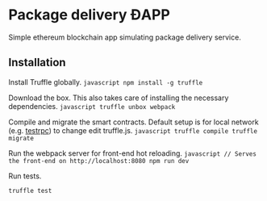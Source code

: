 # Package delivery ĐAPP

Simple ethereum blockchain app simulating package delivery service.

## Installation

Install Truffle globally.
    ```javascript
    npm install -g truffle
    ```

Download the box. This also takes care of installing the necessary dependencies.
    ```javascript
    truffle unbox webpack
    ```

Compile and migrate the smart contracts. Default setup is for local network (e.g. [testrpc](https://www.npmjs.com/package/ethereumjs-testrpc)) to change edit truffle.js.
    ```javascript
    truffle compile
    truffle migrate
    ```

Run the webpack server for front-end hot reloading.
    ```javascript
    // Serves the front-end on http://localhost:8080
    npm run dev
    ```

Run tests.
  ```javascript
  truffle test
  ```
